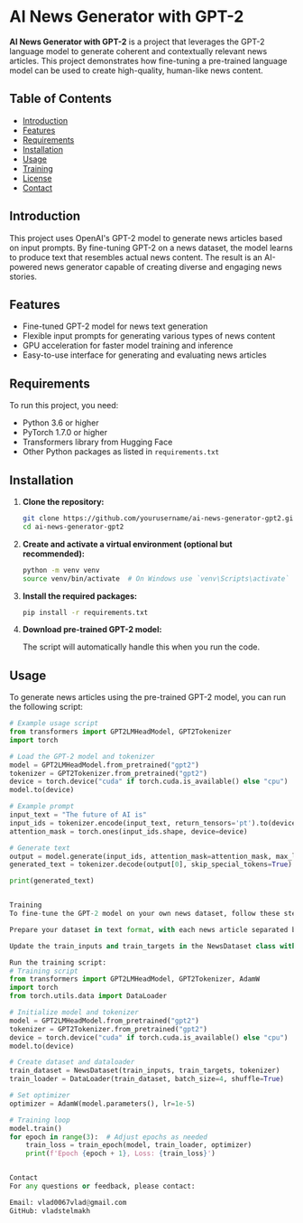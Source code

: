 # AI News Generator with GPT-2

**AI News Generator with GPT-2** is a project that leverages the GPT-2 language model to generate coherent and contextually relevant news articles. This project demonstrates how fine-tuning a pre-trained language model can be used to create high-quality, human-like news content.

## Table of Contents

- [Introduction](#introduction)
- [Features](#features)
- [Requirements](#requirements)
- [Installation](#installation)
- [Usage](#usage)
- [Training](#training)
- [License](#license)
- [Contact](#contact)

## Introduction

This project uses OpenAI's GPT-2 model to generate news articles based on input prompts. By fine-tuning GPT-2 on a news dataset, the model learns to produce text that resembles actual news content. The result is an AI-powered news generator capable of creating diverse and engaging news stories.

## Features

- Fine-tuned GPT-2 model for news text generation
- Flexible input prompts for generating various types of news content
- GPU acceleration for faster model training and inference
- Easy-to-use interface for generating and evaluating news articles

## Requirements

To run this project, you need:

- Python 3.6 or higher
- PyTorch 1.7.0 or higher
- Transformers library from Hugging Face
- Other Python packages as listed in `requirements.txt`

## Installation

1. **Clone the repository:**

    ```bash
    git clone https://github.com/yourusername/ai-news-generator-gpt2.git
    cd ai-news-generator-gpt2
    ```

2. **Create and activate a virtual environment (optional but recommended):**

    ```bash
    python -m venv venv
    source venv/bin/activate  # On Windows use `venv\Scripts\activate`
    ```

3. **Install the required packages:**

    ```bash
    pip install -r requirements.txt
    ```

4. **Download pre-trained GPT-2 model:**

    The script will automatically handle this when you run the code.

## Usage

To generate news articles using the pre-trained GPT-2 model, you can run the following script:

```python
# Example usage script
from transformers import GPT2LMHeadModel, GPT2Tokenizer
import torch

# Load the GPT-2 model and tokenizer
model = GPT2LMHeadModel.from_pretrained("gpt2")
tokenizer = GPT2Tokenizer.from_pretrained("gpt2")
device = torch.device("cuda" if torch.cuda.is_available() else "cpu")
model.to(device)

# Example prompt
input_text = "The future of AI is"
input_ids = tokenizer.encode(input_text, return_tensors='pt').to(device)
attention_mask = torch.ones(input_ids.shape, device=device)

# Generate text
output = model.generate(input_ids, attention_mask=attention_mask, max_length=50, num_return_sequences=1)
generated_text = tokenizer.decode(output[0], skip_special_tokens=True)

print(generated_text)


Training
To fine-tune the GPT-2 model on your own news dataset, follow these steps:

Prepare your dataset in text format, with each news article separated by a new line.

Update the train_inputs and train_targets in the NewsDataset class with your data.

Run the training script:
# Training script
from transformers import GPT2LMHeadModel, GPT2Tokenizer, AdamW
import torch
from torch.utils.data import DataLoader

# Initialize model and tokenizer
model = GPT2LMHeadModel.from_pretrained("gpt2")
tokenizer = GPT2Tokenizer.from_pretrained("gpt2")
device = torch.device("cuda" if torch.cuda.is_available() else "cpu")
model.to(device)

# Create dataset and dataloader
train_dataset = NewsDataset(train_inputs, train_targets, tokenizer)
train_loader = DataLoader(train_dataset, batch_size=4, shuffle=True)

# Set optimizer
optimizer = AdamW(model.parameters(), lr=1e-5)

# Training loop
model.train()
for epoch in range(3):  # Adjust epochs as needed
    train_loss = train_epoch(model, train_loader, optimizer)
    print(f'Epoch {epoch + 1}, Loss: {train_loss}')


Contact
For any questions or feedback, please contact:

Email: vlad0067vlad@gmail.com
GitHub: vladstelmakh
